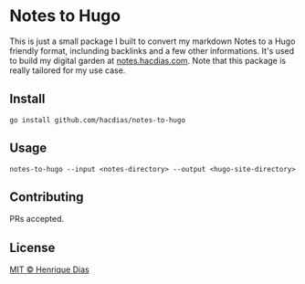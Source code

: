 # Notes to Hugo

This is just a small package I built to convert my markdown Notes to a Hugo friendly format, inclunding backlinks and a few other informations. It's used to build my digital garden at [notes.hacdias.com](https://github.com/hacdias/notes.hacdias.com). Note that this package is really tailored for my use case.

## Install

```
go install github.com/hacdias/notes-to-hugo
```

## Usage

```
notes-to-hugo --input <notes-directory> --output <hugo-site-directory>
```

## Contributing

PRs accepted.

## License

[MIT © Henrique Dias](LICENSE.md)

